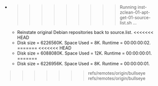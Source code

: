 * >>>>>>>>> Running inst-zclean-01-apt-get-01-source-list.sh ...
  * Reinstate original Debian repositories back to source.list.
<<<<<<< HEAD
  * Disk size = 6226560K. Space Used = 8K. Runtime = 00:00:00:02.
=======
<<<<<<< HEAD
  * Disk size = 6088080K. Space Used = 12K. Runtime = 00:00:00:01.
=======
  * Disk size = 6226956K. Space Used = 8K. Runtime = 00:00:00:01.
>>>>>>> refs/remotes/origin/bullseye
>>>>>>> refs/remotes/origin/bullseye
